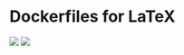 # Dockerfiles for LaTeX

[![](https://images.microbadger.com/badges/image/unibaktr/latex.svg)](https://microbadger.com/images/unibaktr/latex "Get your own image badge on microbadger.com") [![](https://images.microbadger.com/badges/version/unibaktr/latex.svg)](https://microbadger.com/images/unibaktr/latex "Get your own version badge on microbadger.com")
